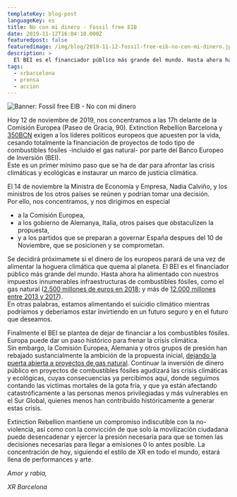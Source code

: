 ```yaml
---
templateKey: blog-post
languageKey: es
title: No con mi dinero - Fossil free EIB
date: 2019-11-12T16:04:10.000Z
featuredpost: false
featuredimage: /img/blog/2019-11-12-fossil-free-eib-no-con-mi-dinero.jpg
description: >
  El BEI es el financiador público más grande del mundo. Hasta ahora ha alimentado con nuestros impuestos infraestructuras de combustibles fósiles. Hoy nos concentramos a las 17h delante de la Comisión Europea pidiendo de cesar totalmente la financiación de proyectos de todo tipo de combustibles fósiles incluido el gas natural.
tags:
  - xrbarcelona
  - prensa
  - accion
---
```


![Banner: Fossil free EIB - No con mi dinero](/img/blog/2019-11-12-fossil-free-eib-no-con-mi-dinero.jpg) 

Hoy 12 de noviembre de 2019, nos concentramos a las 17h delante de la Comisión Europea (Paseo de Gracia, 90). Extinction Rebellion Barcelona y [350BCN](https://world.350.org/350bcn/) exigen a los líderes políticos europeos que apuesten por la vida, cesando totalmente la financiación de proyectos de todo tipo de combustibles fósiles -incluido el gas natural- por parte del Banco Europeo de Inversión (BEI).  
Este es un primer mínimo paso que se ha de dar para afrontar las crisis climáticas y ecológicas e instaurar un marco de justicia climática. 

El 14 de noviembre la Ministra de Economía y Empresa, Nadia Calviño, y los ministros de los otros países se reúnen y podrían tomar una decisión.  
Por ello, nos concentramos, y nos dirigimos en especial
- a la Comisión Europea,
- a los gobierno de Alemanya, Italia, otros paises que obstaculizen la
propuesta,
- y a los partidos que se preparan a governar España despues del 10 de
Noviembre, que se posicionen y se comprometan.

Se decidirá próximamete si el dinero de los europeos parará de una vez de alimentar la hoguera climática que quema al planeta. El BEI es el financiador público más grande del mundo. Hasta ahora ha alimentado con nuestros impuestos innumerables infraestructuras de combustibles fósiles, como el gas natural ([2.500 millones de euros en 2018](https://www.climatica.lamarea.com/el-banco-europeo-de-inversiones-planea-no-financiar-mas-proyectos-de-combustibles-fosiles-en-2020/); y más de [12.000 millones entre 2013 y 2017](http://fossilfree-eib.eu/about/the-eu-bank-we-want/phasing-out-fossil-fuels/)).  
En otras palabras, estamos alimentando el suicidio climático mientras podríamos y deberíamos estar invirtiendo en un futuro seguro y en el futuro que deseamos.

Finalmente el BEI se plantea de dejar de financiar a los combustibles fósiles. Europa puede dar un paso histórico para frenar la crisis climática.  
Sin embargo, la Comisión Europea, Alemania y otros grupos de presión han rebajado sustancialmente la ambición de la propuesta inicial, [dejando la puerta abierta a proyectos de gas natural](https://uk.reuters.com/article/us-europe-eib-fossilfuels/european-investment-bank-postpones-decision-on-fossil-fuel-lending-idUKKBN1WU1PI). 
Continuar la inversión de dinero público en proyectos de combustibles fósiles agudizará las crisis climáticas y ecológicas, cuyas consecuencias ya percibimos aquí, donde seguimos contando las victimas mortales de la gota fría, y que ya están afectando catastróficamente a las personas menos privilegiadas y más vulnerables en el Sur Global, quienes menos han contribuido históricamente a generar estas crisis.

Extinction Rebellion mantiene un compromiso indiscutible con la no-violencia, así como con la convicción de que solo la movilización ciudadana puede desencadenar y ejercer la presión necesaria para que se tomen las decisiones necesarias para llegar a emisiones 0 lo antes posible. La concentración de hoy, siguiendo el estilo de XR en todo el mundo, estará llena de performances y arte.

*Amor y rabia,* 

*XR Barcelona*

